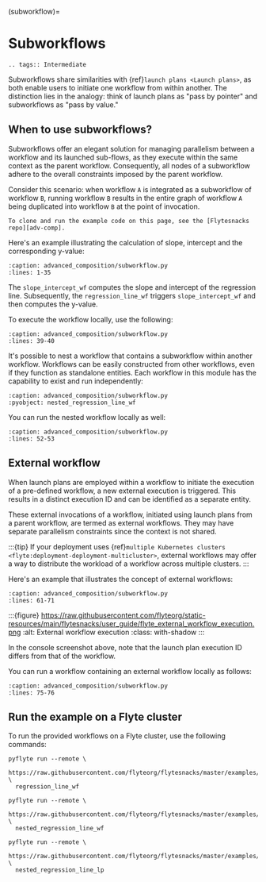 (subworkflow)=

# Subworkflows

```{eval-rst}
.. tags:: Intermediate
```

Subworkflows share similarities with {ref}`launch plans <Launch plans>`, as both enable users to initiate one workflow from within another.
The distinction lies in the analogy: think of launch plans as "pass by pointer" and subworkflows as "pass by value."

## When to use subworkflows?

Subworkflows offer an elegant solution for managing parallelism between a workflow and its launched sub-flows,
as they execute within the same context as the parent workflow.
Consequently, all nodes of a subworkflow adhere to the overall constraints imposed by the parent workflow.

Consider this scenario: when workflow `A` is integrated as a subworkflow of workflow `B`,
running workflow `B` results in the entire graph of workflow `A` being duplicated into workflow `B` at the point of invocation.

```{note}
To clone and run the example code on this page, see the [Flytesnacks repo][adv-comp].
```

Here's an example illustrating the calculation of slope, intercept and the corresponding y-value:

```{rli} https://raw.githubusercontent.com/flyteorg/flytesnacks/master/examples/advanced_composition/advanced_composition/subworkflow.py
:caption: advanced_composition/subworkflow.py
:lines: 1-35
```

The `slope_intercept_wf` computes the slope and intercept of the regression line.
Subsequently, the `regression_line_wf` triggers `slope_intercept_wf` and then computes the y-value.

To execute the workflow locally, use the following:

```{rli} https://raw.githubusercontent.com/flyteorg/flytesnacks/master/examples/advanced_composition/advanced_composition/subworkflow.py
:caption: advanced_composition/subworkflow.py
:lines: 39-40
```

It's possible to nest a workflow that contains a subworkflow within another workflow.
Workflows can be easily constructed from other workflows, even if they function as standalone entities.
Each workflow in this module has the capability to exist and run independently:

```{rli} https://raw.githubusercontent.com/flyteorg/flytesnacks/master/examples/advanced_composition/advanced_composition/subworkflow.py
:caption: advanced_composition/subworkflow.py
:pyobject: nested_regression_line_wf
```

You can run the nested workflow locally as well:

```{rli} https://raw.githubusercontent.com/flyteorg/flytesnacks/master/examples/advanced_composition/advanced_composition/subworkflow.py
:caption: advanced_composition/subworkflow.py
:lines: 52-53
```

## External workflow

When launch plans are employed within a workflow to initiate the execution of a pre-defined workflow,
a new external execution is triggered. This results in a distinct execution ID and can be identified
as a separate entity.

These external invocations of a workflow, initiated using launch plans from a parent workflow,
are termed as external workflows. They may have separate parallelism constraints since the context is not shared.

:::{tip}
If your deployment uses {ref}`multiple Kubernetes clusters <flyte:deployment-deployment-multicluster>`,
external workflows may offer a way to distribute the workload of a workflow across multiple clusters.
:::

Here's an example that illustrates the concept of external workflows:

```{rli} https://raw.githubusercontent.com/flyteorg/flytesnacks/master/examples/advanced_composition/advanced_composition/subworkflow.py
:caption: advanced_composition/subworkflow.py
:lines: 61-71
```

:::{figure} https://raw.githubusercontent.com/flyteorg/static-resources/main/flytesnacks/user_guide/flyte_external_workflow_execution.png
:alt: External workflow execution
:class: with-shadow
:::

In the console screenshot above, note that the launch plan execution ID differs from that of the workflow.

You can run a workflow containing an external workflow locally as follows:

```{rli} https://raw.githubusercontent.com/flyteorg/flytesnacks/master/examples/advanced_composition/advanced_composition/subworkflow.py
:caption: advanced_composition/subworkflow.py
:lines: 75-76
```

## Run the example on a Flyte cluster

To run the provided workflows on a Flyte cluster, use the following commands:

```
pyflyte run --remote \
  https://raw.githubusercontent.com/flyteorg/flytesnacks/master/examples/advanced_composition/advanced_composition/subworkflow.py \
  regression_line_wf
```

```
pyflyte run --remote \
  https://raw.githubusercontent.com/flyteorg/flytesnacks/master/examples/advanced_composition/advanced_composition/subworkflow.py \
  nested_regression_line_wf
```

```
pyflyte run --remote \
  https://raw.githubusercontent.com/flyteorg/flytesnacks/master/examples/advanced_composition/advanced_composition/subworkflow.py \
  nested_regression_line_lp
```

[adv-comp]: https://github.com/flyteorg/flytesnacks/tree/master/examples/advanced_composition/advanced_composition
